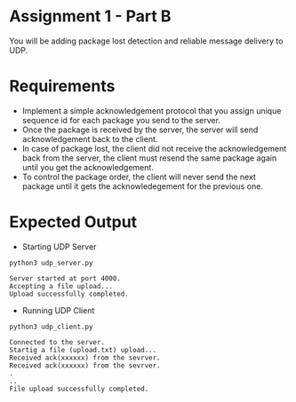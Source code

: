 # Assignment 1 - Part B

You will be adding package lost detection and reliable message delivery to UDP.

# Requirements

* Implement a simple acknowledgement protocol that you assign unique sequence id for each package you send to the server.
* Once the package is received by the server, the server will send acknowledgement back to the client.
* In case of package lost, the client did not receive the acknowledgement back from the server, the client must resend the same package again until you get the acknowledgement.
* To control the package order, the client will never send the next package until it gets the acknowledegement for the previous one.

# Expected Output

* Starting UDP Server

```
python3 udp_server.py

Server started at port 4000.
Accepting a file upload...
Upload successfully completed.
```

* Running UDP Client

```
python3 udp_client.py

Connected to the server.
Startig a file (upload.txt) upload...
Received ack(xxxxxx) from the sevrver.
Received ack(xxxxxx) from the sevrver.
.
..
File upload successfully completed.
```